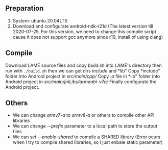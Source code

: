 ## Preparation
1. System: ubuntu 20.04LTS
2. Download and configurate android-ndk-r21d (The latest version till 2020-07-25. For this version, we need to change this compile script cause it does not support gcc anymore since r19, install of using clang)

## Compile
Download LAME source files and copy *build.sh* into LAME's directory
then run with ```./build.sh```
then we can get dirs *include* and *lib"
Copy *include" folder into Android project in *src/main/cpp/*
Copy *.a* file in *lib" folder into Android project in *src/main/jniLibs/armeabi-v7a/*
Finally configurate the Android project.

## Others
+ We can change *armv7-a* to *armv8-a* or others to compile other API libraries
+ We can change *--prefix* parameter to a local path to store the output files
+ We can set *--enable-shared* to compile a SHARED library (Error ocurs when I try to compile shared libraries, so I just enbale static parameter)

